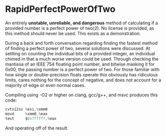 # RapidPerfectPowerOfTwo
An entirely **unstable, unreliable, and dangerous** method of calculating if a provided number is a perfect power of two(2). No license is provided, as this method should never be used. This exists as a demonstration.

During a back and forth conversation regarding finding the fastest method of finding a perfect power of two, several solutions were discussed. At settling on counting the individual bits of a provided integer, an individual chimed in that a much worse version could be used. Through checking the mantissa of an IEEE 754 floating point number, and bitwise masking it for 0x00, the passing number is a perfect power of two. For those familiar with how single or double-precision floats operate this obviously has ridiculous limits, cares nothing for the concept of negative, and does not account for a majority of edge or even normal cases.

Compiling using -O2 or higher on clang, gcc/g++, and msvc produces this code:
```as
cvtsi2ss %esi,%xmm0
movd     %xmm0,%eax
test     $0x7fffff,%eax
```
And operating off of the result.
